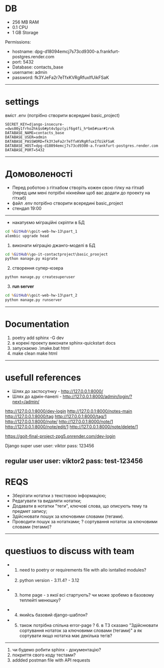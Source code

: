 # DB
* 256 MB RAM
* 0.1 CPU
* 1 GB Storage

Permissions:
* hostname: dpg-d18094emcj7s73cd9300-a.frankfurt-postgres.render.com
* port: 5432
* Database: contacts_base
* username: admin
* password: fk3YJeFa2r7eTfxKVRgRfuxIfUikFSaK
-----
# settings
вміст .env (потрібно створити всередині basic_project)
```
SECRET_KEY=django-insecure-=dws00y1frho2hk$s6#pt4v5pz(yif6g4fi_h*bm5#sar#1rvk
DATABASE_NAME=contacts_base
DATABASE_USER=admin
DATABASE_PASSWORD=fk3YJeFa2r7eTfxKVRgRfuxIfUikFSaK
DATABASE_HOST=dpg-d18094emcj7s73cd9300-a.frankfurt-postgres.render.com
DATABASE_PORT=5432
```
-----
# Домоволеності
* Перед роботою з гітхабом створіть кожен свою гілку на гітхаб (перед цим мені потрібні нікнейми щоб вас додати до проекту на гітхаб)
* файл .env потрібно створити всередині basic_project
* стендап 19:00
-----
* накатуємо міграційні скріпти в БД
```cmd
cd %GitHub%\goit-web-hw-13\part_1
alembic upgrade head
```
1. виконати міграцію джанго-моделі в БД
```cmd
cd %GitHub%\go-it-contactproject\basic_prooject
python manage.py migrate
```

2. створення супер-юзера
```cmd
python manage.py createsuperuser
```

3. **run server**
```cmd
cd %GitHub%\goit-web-hw-13\part_2
python manage.py runserver
```
-----------------------------------------------------------------
# Documentation
1. poetry add sphinx -G dev
2.  в корені проекту виконати
    sphinx-quickstart docs
3.  запускаємо
    .\make.bat html
4.  make clean
make html
------
# usefull references
* Шлях до застосутнку - http://127.0.0.1:8000/
* Шлях до адмін-панелі - http://127.0.0.1:8000/admin/login/?next=/admin/

http://127.0.0.1:8000/dev-login
http://127.0.0.1:8000/notes-main
http://127.0.0.1:8000/tag
http://127.0.0.1:8000/tag/1
http://127.0.0.1:8000/note/
http://127.0.0.1:8000/note/1
http://127.0.0.1:8000/note/edit/1
http://127.0.0.1:8000/note/delete/1



https://goit-final-project-zpg5.onrender.com/dev-login


Django super user
user: viktor
pass: 123456

regular user
user: viktor2
pass: test-123456
---------------------------------
# REQS
+ Зберігати нотатки з текстовою інформацією;
+ Редагувати та видаляти нотатки;
+ Додавати в нотатки "теги", ключові слова, що описують тему та предмет запису;
+ Здійснювати пошук за ключовими словами (тегами).
+ Проводити пошук за нотатками;
? сортування нотаток за ключовими словами (тегами)?
---------------------------------
# questiuos to discuss with team
+ 1. need to poetry or requirements file with allo isntalled modules?
+ 2. python version - 3.11.4? - 3.12
- 3. home page - з якої всі стартують? чи може зробемо в базовому теплейті менюшку?
+ 4. якийсь базовий django-шаблон?
+ 5. також потрібна спільна error-page
? 6. в ТЗ сказано "Здійснювати сортування нотаток за ключовими словами (тегами)" а як сортувати якщо нотатка має декілька тегів?
---------------------------------
1. чи будемо робити sphinx - документацію?
2. покриття свого коду тестами?
3. addded postman file with API requests
